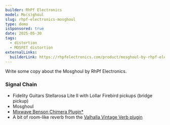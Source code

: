 ```yaml
---
builder: RhPf Electronics
model: Mo(s)ghoul
slug: rhpf-electronics-mosghoul
type: demo
isSponsored: true
date: 2025-05-30
tags:
  - distortion
  - MOSFET distortion
externalLinks:
  builderLink: https://rhpfelectronics.com/product/mosghoul-by-rhpf-electronics-mosfet-distortion-pedal/
---
```


Write some copy about the Mosghoul by RhPf Electronics.

### Signal Chain

- Fidelity Guitars Stellarosa Lite II with Lollar Firebird pickups (bridge pickup)
- Mosghoul
- [Mixwave Benson Chimera Plugin*](https://sweetwater.sjv.io/B0N2PL)
- A bit of room-like reverb from the [Valhalla Vintage Verb plugin](https://valhalladsp.com/shop/reverb/valhalla-vintage-verb/)

